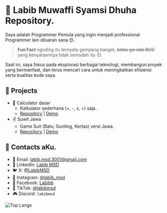 # 📌 Labib Muwaffi Syamsi Dhuha Repository.

Saya adalah Programmer Pemula yang ingin menjadi professional Programmer lain diluaran sana 😊.

> **Fun Fact** ngoding itu ternyata gampang banget, _~~kalau ga ada BUG~~_ yang kenyataannya tidak semudah itu :D.

Saat ini, saya fokus pada eksplorasi berbagai teknologi, membangun proyek yang bermanfaat, dan terus mencari cara untuk meningkatkan efisiensi serta kualitas kode saya.

## 🚀 Projects
- 🧮 Calculator dasar
  - Kalkulator sederhana (+, -, x, ÷) saja.
  - [Repository](https://github.com/LabibMSD/calculator) | [Demo](https://LabibMSD.github.io/calculator)
- ✌ Suwit Jawa
  - Game Suit (Batu, Gunting, Kertas) versi Jawa.
  - [Repository](https://github.com/LabibMSD/suwit-jawa) | [Demo](https://LabibMSD.github.io/suwit-jawa)

## 🔗 Contacts aKu.
- 📧 Email: [labib.msd.3001@gmail.com](mailto:labib.msd.3001@gmail.com)  
- 💼 LinkedIn: [Labib MSD](https://www.linkedin.com/in/labib-msd-46b458288/)  
- 🐦 X: [@LabibMSD](https://x.com/LabibMsd)  
- 📸 Instagram: [@labib_msd](https://instagram.com/labib_msd)
- 📘 Facebook: [Labibb](https://www.facebook.com/profile.php?id=100088049186874)
- 🎵 TikTok: [@labibmsd](https://www.tiktok.com/@labibmsd)
- 🎮 Discord: `labibmsd` 

![Top Langs](https://github-readme-stats.vercel.app/api/top-langs/?username=bibbbb&layout=compact&theme=tokyonight)
